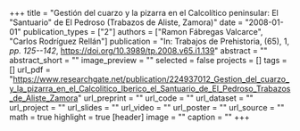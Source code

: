 +++
title = "Gestión del cuarzo y la pizarra en el Calcolítico peninsular: El \"Santuario\" de El Pedroso (Trabazos de Aliste, Zamora)"
date = "2008-01-01"
publication_types = ["2"]
authors = ["Ramon Fábregas Valcarce", "Carlos Rodríguez Rellán"]
publication = "In: Trabajos de Prehistoria, (65), 1, _pp. 125--142_, https://doi.org/10.3989/tp.2008.v65.i1.139"
abstract = ""
abstract_short = ""
image_preview = ""
selected = false
projects = []
tags = []
url_pdf = "https://www.researchgate.net/publication/224937012_Gestion_del_cuarzo_y_la_pizarra_en_el_Calcolitico_Iberico_el_Santuario_de_El_Pedroso_Trabazos_de_Aliste_Zamora"
url_preprint = ""
url_code = ""
url_dataset = ""
url_project = ""
url_slides = ""
url_video = ""
url_poster = ""
url_source = ""
math = true
highlight = true
[header]
image = ""
caption = ""
+++

